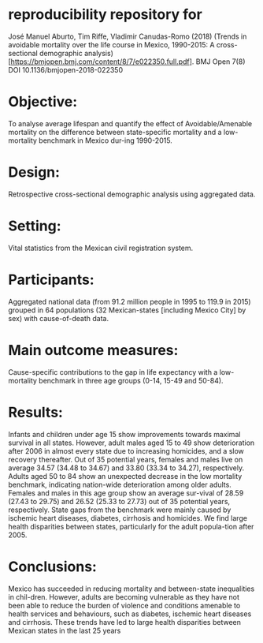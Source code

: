 # reproducibility repository for

José Manuel Aburto, Tim Riffe, Vladimir Canudas-Romo (2018) (Trends in avoidable mortality over the life course in Mexico, 1990-2015: A cross-sectional demographic analysis)[https://bmjopen.bmj.com/content/8/7/e022350.full.pdf]. BMJ Open 7(8) DOI 10.1136/bmjopen-2018-022350


# Objective: 
To analyse average lifespan and quantify the effect of Avoidable/Amenable mortality on the difference between state-specific mortality and a low-mortality benchmark in Mexico dur-ing 1990-2015.

# Design: 
Retrospective cross-sectional demographic analysis using aggregated data.

# Setting: 
Vital statistics from the Mexican civil registration system.

# Participants: 
Aggregated national data (from 91.2 million people in 1995 to 119.9 in 2015) grouped in 64 populations (32 Mexican-states [including Mexico City] by sex) with cause-of-death data.

# Main outcome measures: 
Cause-specific contributions to the gap in life expectancy with a low-mortality benchmark in three age groups (0-14, 15-49 and 50-84).

# Results: 
Infants and children under age 15 show improvements towards maximal survival in all states. However, adult males aged 15 to 49 show deterioration after 2006 in almost every state due to increasing homicides, and a slow recovery thereafter. Out of 35 potential years, females and males live on average 34.57 (34.48 to 34.67) and 33.80 (33.34 to 34.27), respectively. Adults aged 50 to 84 show an unexpected decrease in the low mortality benchmark, indicating nation-wide deterioration among older adults. Females and males in this age group show an average sur-vival of 28.59 (27.43 to 29.75) and 26.52 (25.33 to 27.73) out of 35 potential years, respectively. State gaps from the benchmark were mainly caused by ischemic heart diseases, diabetes, cirrhosis and homicides. We find large health disparities between states, particularly for the adult popula-tion after 2005.

# Conclusions: 
Mexico has succeeded in reducing mortality and between-state inequalities in chil-dren. However, adults are becoming vulnerable as they have not been able to reduce the burden of violence and conditions amenable to health services and behaviours, such as diabetes, ischemic heart diseases and cirrhosis. These trends have led to large health disparities between Mexican states in the last 25 years
